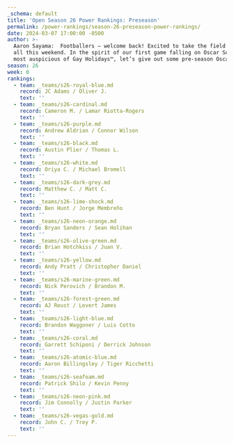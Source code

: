```yaml
---
_schema: default
title: 'Open Season 26 Power Rankings: Preseason'
permalink: /power-rankings/season-26-preseason-power-rankings/
date: 2024-03-07 17:00:00 -0500
author: >-
  Aaron Sayama:  Footballers – welcome back! Excited to take the field with you
  all this weekend. In the spirit of our first game falling on Oscar Sunday, the
  most auspicious of Gay Holidays™, let’s give out some pre-season Oscars:
season: 26
week: 0
rankings:
  - team: _teams/s26-royal-blue.md
    record: JC Adams / Oliver J.
    text: ''
  - team: _teams/s26-cardinal.md
    record: Cameron M. / Lamar Riotta-Rogers
    text: ''
  - team: _teams/s26-purple.md
    record: Andrew Aldrian / Connor Wilson
    text: ''
  - team: _teams/s26-black.md
    record: Austin Plier / Thomas L.
    text: ''
  - team: _teams/s26-white.md
    record: Oriya C. / Michael Bromell
    text: ''
  - team: _teams/s26-dark-grey.md
    record: Matthew C. / Matt C.
    text: ''
  - team: _teams/s26-lime-shock.md
    record: Ben Hunt / Jorge Membreño
    text: ''
  - team: _teams/s26-neon-orange.md
    record: Bryan Sanders / Sean Holihan
    text: ''
  - team: _teams/s26-olive-green.md
    record: Brian Hotchkiss / Juan V.
    text: ''
  - team: _teams/s26-yellow.md
    record: Andy Pratt / Christopher Daniel
    text: ''
  - team: _teams/s26-marine-green.md
    record: Nick Perovich / Brandon M.
    text: ''
  - team: _teams/s26-forest-green.md
    record: AJ Reust / Levert James
    text: ''
  - team: _teams/s26-light-blue.md
    record: Brandon Waggoner / Luis Cotto
    text: ''
  - team: _teams/s26-coral.md
    record: Garrett Schiponi / Derrick Johnson
    text: ''
  - team: _teams/s26-atomic-blue.md
    record: Aaron Billingsley / Tiger Ricchetti
    text: ''
  - team: _teams/s26-seafoam.md
    record: Patrick Shilo / Kevin Penny
    text: ''
  - team: _teams/s26-neon-pink.md
    record: Jim Connolly / Justin Parker
    text: ''
  - team: _teams/s26-vegas-gold.md
    record: John C. / Trey P.
    text: ''
---
```

